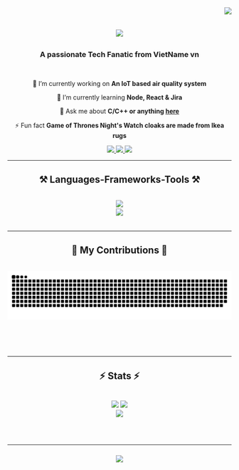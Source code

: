 <img align="right" src="https://visitor-badge.laobi.icu/badge?page_id=GHxKw.GHxKw" />

<h1 align="center">
    <img src="https://readme-typing-svg.herokuapp.com/?font=Righteous&size=35&center=true&vCenter=true&width=500&height=70&duration=4000&lines=Hi+There!+👋;+I'm+Minh+Quang!;" />
</h1>

<h3 align="center">A passionate Tech Fanatic from VietName vn</h3>

<br/>

<div align="center">
 
 🔭 I’m currently working on **An IoT based air quality system**
 
 🌱 I’m currently learning **Node, React & Jira**

 💬 Ask me about **C/C++ or anything [here](https://github.com/GHxKw/GHxKw/issues)**

 ⚡ Fun fact **Game of Thrones Night's Watch cloaks are made from Ikea rugs**
 
 </div>
 
<div align="center"> 
  <a href="mailto:tnmquangcode@gmail.com">
    <img src="https://img.shields.io/badge/Gmail-333333?style=for-the-badge&logo=gmail&logoColor=red" />
  </a>
  <a href="https://www.linkedin.com/in/truongquang23/" target="_blank">
    <img src="https://img.shields.io/badge/LinkedIn-0077B5?style=for-the-badge&logo=linkedin&logoColor=white" target="_blank" />
  </a>
  <a href="https://GHxKw.github.io" target="_blank">
     <img src="https://img.shields.io/badge/Portfolio-FF5722?style=for-the-badge&logo=todoist&logoColor=white" target="_blank" /> <!-- sqlite, safari, google-chrome are other good icon options -->
  </a>
</div>

 <hr/>
 
<h2 align="center">⚒️ Languages-Frameworks-Tools ⚒️</h2>
<br/>
<div align="center">
    <img src="https://skillicons.dev/icons?i=reactjs,github,python,javascript,c,java" /><br>
    <img src="https://skillicons.dev/icons?i=react,flask,html,css,vscode,figma,git,unity" />
</div>

<br/>
<hr/>

<div align="center">
  <h2>🐍 My Contributions 🐍</h2>
  <br>
  <img alt="snake eating my contributions" src="https://raw.githubusercontent.com/GHxKw/GHxKw/output/github-contribution-grid-snake.svg" />
  
  <br/><br/><br/>
</div>

<hr/>

<h2 align="center">⚡ Stats ⚡</h2>
<br>
<div align=center>
  <img width=390 src="https://streak-stats.demolab.com/?user=GHxKw&count_private=true"/>
  <img width=390 src="https://github-readme-stats.vercel.app/api?username=GHxKw&count_private=true&show_icons=true" />
  <br/>
  <img width=325 align="center" src="https://github-readme-stats.vercel.app/api/top-langs/?username=GHxKw&hide_progress=true" />
</div>

<br/><br/>
<hr/>

<h3 align="center">
    <img src="https://readme-typing-svg.herokuapp.com/?font=Righteous&size=25&center=true&vCenter=true&width=500&height=70&duration=4000&lines=Thanks+for+visiting!+✌️;+Have+a+nice+day!">
</h3>

<br/>

